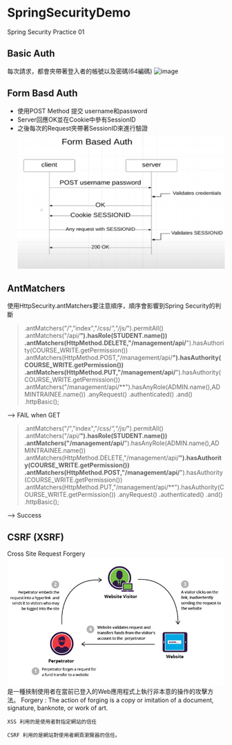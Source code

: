 # SpringSecurityDemo
Spring Security Practice 01

## Basic Auth
每次請求，都會夾帶著登入者的帳號以及密碼(64編碼)
![image](https://user-images.githubusercontent.com/38812116/137628162-629584f6-bf4a-4468-9711-b86a15023567.png)

## Form Basd Auth
* 使用POST Method 提交 username和password
* Server回應OK並在Cookie中參有SessionID
* 之後每次的Request夾帶著SessionID來進行驗證
![img.png](src/main/resources/static/FormBasedAuth.png)

## AntMatchers
使用HttpSecurity.antMatchers要注意順序，順序會影響到Spring Security的判斷

>.antMatchers("/","index","/css/*","/js/*").permitAll()
.antMatchers("/api/**").hasRole(STUDENT.name())
.antMatchers(HttpMethod.DELETE,"/management/api/**").hasAuthority(COURSE_WRITE.getPermission())
.antMatchers(HttpMethod.POST,"/management/api/**").hasAuthority(COURSE_WRITE.getPermission())
.antMatchers(HttpMethod.PUT,"/management/api/**").hasAuthority(COURSE_WRITE.getPermission())
.antMatchers("/management/api/**").hasAnyRole(ADMIN.name(),ADMINTRAINEE.name())
.anyRequest()
.authenticated()
.and()
.httpBasic();
> 
--> FAIL when GET

> .antMatchers("/","index","/css/*","/js/*").permitAll()
.antMatchers("/api/**").hasRole(STUDENT.name())
.antMatchers("/management/api/**").hasAnyRole(ADMIN.name(),ADMINTRAINEE.name())
.antMatchers(HttpMethod.DELETE,"/management/api/**").hasAuthority(COURSE_WRITE.getPermission())
.antMatchers(HttpMethod.POST,"/management/api/**").hasAuthority(COURSE_WRITE.getPermission())
.antMatchers(HttpMethod.PUT,"/management/api/**").hasAuthority(COURSE_WRITE.getPermission())
.anyRequest()
.authenticated()
.and()
.httpBasic();
>
 --> Success 
 
## CSRF (XSRF)
Cross Site Request Forgery
![img.png](src/main/resources/static/CSRF.png)
是一種挾制使用者在當前已登入的Web應用程式上執行非本意的操作的攻擊方法。
Forgery : The action of forging is a copy or imitation of a document, signature, banknote, or work of art.

`XSS 利用的是使用者對指定網站的信任`

`CSRF 利用的是網站對使用者網頁瀏覽器的信任。`
